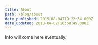 ```yaml
---
title: About
path: /blog/about
date_published: 2015-08-04T19:22:34.000Z
date_updated: 2018-04-02T10:50:49.000Z
---
```


Info will come here eventually.
